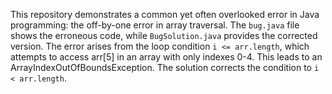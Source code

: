 This repository demonstrates a common yet often overlooked error in Java programming: the off-by-one error in array traversal. The `bug.java` file shows the erroneous code, while `BugSolution.java` provides the corrected version.  The error arises from the loop condition `i <= arr.length`, which attempts to access arr[5] in an array with only indexes 0-4. This leads to an ArrayIndexOutOfBoundsException. The solution corrects the condition to `i < arr.length`. 
